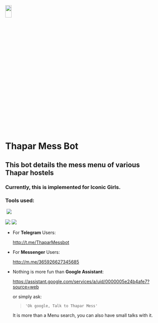 
<img src="https://user-images.githubusercontent.com/22110239/55704124-11b03480-59f9-11e9-9538-171a2cf3d82f.jpg" width=20% height=10%/>

# Thapar Mess Bot
## This bot details the mess menu of various Thapar hostels
### Currently, this is implemented for Iconic Girls.
   ### Tools used:
  <img src="https://dialogflow.com/images/deploy.png"/>
  
  <img src="https://www.herokucdn.com/deploy/button.svg"/>
  
  <img src="https://img.shields.io/pypi/pyversions/jenkins-badges.svg">


* For **Telegram** Users:
 
   http://t.me/ThaparMessbot
* For **Messenger** Users:

   http://m.me/365926627345685
* Nothing is more fun than **Google Assistant**:

   https://assistant.google.com/services/a/uid/0000005e24b4afe7?source=web

   or simply ask:
   > `'Ok google, Talk to Thapar Mess'` 

   It is more than a Menu search, you can also have small talks with it.
   


